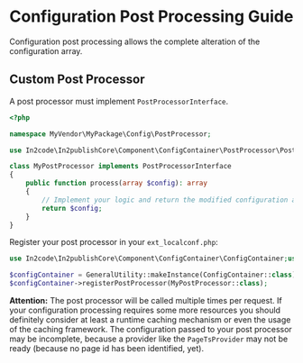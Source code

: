 # Configuration Post Processing Guide

Configuration post processing allows the complete alteration of the configuration array.

## Custom Post Processor

A post processor must implement `PostProcessorInterface`.

```php
<?php

namespace MyVendor\MyPackage\Config\PostProcessor;

use In2code\In2publishCore\Component\ConfigContainer\PostProcessor\PostProcessorInterface;

class MyPostProcessor implements PostProcessorInterface
{
    public function process(array $config): array
    {
        // Implement your logic and return the modified configuration array
        return $config;
    }
}
```

Register your post processor in your `ext_localconf.php`:

```php
use In2code\In2publishCore\Component\ConfigContainer\ConfigContainer;use MyVendor\MyPackage\Config\PostProcessor\MyPostProcessor;use TYPO3\CMS\Core\Utility\GeneralUtility;

$configContainer = GeneralUtility::makeInstance(ConfigContainer::class);
$configContainer->registerPostProcessor(MyPostProcessor::class);
```

**Attention:** The post processor will be called multiple times per request.
If your configuration processing requires some more resources you should definitely consider at least a runtime caching
mechanism or even the usage of the caching framework.
The configuration passed to your post processor may be incomplete, because a provider like the `PageTsProvider` may not
be ready (because no page id has been identified, yet).
